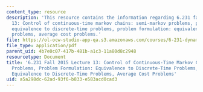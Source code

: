 ```yaml
---
content_type: resource
description: 'This resource contains the information regarding 6.231 fall 2015 lecture
  13: Control of continuous-time markov chains: semi-markov problems, problem formulation:
  equivalence to discrete-time problems, problem formulation: equivalence to discrete-time
  problems, average cost problems.'
file: https://ol-ocw-studio-app-qa.s3.amazonaws.com/courses/6-231-dynamic-programming-and-stochastic-control-fall-2015/a5a298dc62ad93f6b833e583acd0cad3_MIT6_231F15_Lec13.pdf
file_type: application/pdf
parent_uid: 4b7e0c07-417b-481b-a1c3-11a80d8c2948
resourcetype: Document
title: '6.231 Fall 2015 Lecture 13: Control of Continuous-Time Markov Chains: Semi-Markov
  Problems, Problem Formulation: Equivalence to Discrete-Time Problems, Problem Formulation:
  Equivalence to Discrete-Time Problems, Average Cost Problems'
uid: a5a298dc-62ad-93f6-b833-e583acd0cad3
---
```


